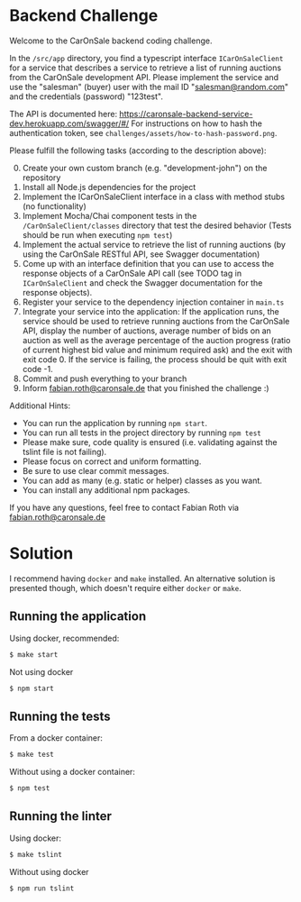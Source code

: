 # Backend Challenge

Welcome to the CarOnSale backend coding challenge.

In the `/src/app` directory, you find a typescript interface `ICarOnSaleClient` for a service that describes a service to retrieve a list of running auctions from the CarOnSale development API.
Please implement the service and use the "salesman" (buyer) user with the mail ID "salesman@random.com" and the credentials (password) "123test".

The API is documented here: https://caronsale-backend-service-dev.herokuapp.com/swagger/#/
For instructions on how to hash the authentication token, see ``challenges/assets/how-to-hash-password.png``.

Please fulfill the following tasks (according to the description above):

0. Create your own custom branch (e.g. "development-john") on the repository
1. Install all Node.js dependencies for the project
2. Implement the ICarOnSaleClient interface in a class with method stubs (no functionality) 
3. Implement Mocha/Chai component tests in the ``/CarOnSaleClient/classes`` directory that test the desired behavior (Tests should be run when executing ``npm test``)
4. Implement the actual service to retrieve the list of running auctions (by using the CarOnSale RESTful API, see Swagger documentation)
5. Come up with an interface definition that you can use to access the response objects of a CarOnSale API call (see TODO tag in `ICarOnSaleClient` and check the Swagger documentation for the response objects).
6. Register your service to the dependency injection container in ``main.ts``
7. Integrate your service into the application: If the application runs, the service should be used to retrieve running auctions from the CarOnSale API, display the number of auctions, average number of bids on an auction as well as the average percentage of the auction progress (ratio of current highest bid value and minimum required ask) and the exit with exit code 0. If the service is failing, the process should be quit with exit code -1.
8. Commit and push everything to your branch
9. Inform fabian.roth@caronsale.de that you finished the challenge :)

Additional Hints:

 * You can run the application by running ``npm start``.
 * You can run all tests in the project directory by running ``npm test``
 * Please make sure, code quality is ensured (i.e. validating against the tslint file is not failing).
 * Please focus on correct and uniform formatting.
 * Be sure to use clear commit messages.
 * You can add as many (e.g. static or helper) classes as you want.
 * You can install any additional npm packages.
 
If you have any questions, feel free to contact Fabian Roth via fabian.roth@caronsale.de
 
# Solution
I recommend having `docker` and `make` installed.
An alternative solution is presented though, which doesn't require either `docker` or `make`.


## Running the application
Using docker, recommended:
```bash 
$ make start
```

Not using docker
```bash
$ npm start
```

## Running the tests
From a docker container:
```bash
$ make test
```

Without using a docker container:
```bash
$ npm test
```

## Running the linter
Using docker:
```bash
$ make tslint
```

Without using docker
```
$ npm run tslint
```